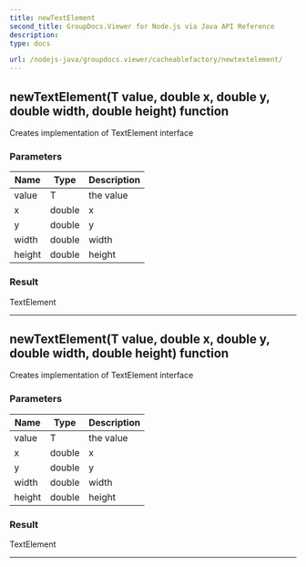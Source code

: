 ```yaml
---
title: newTextElement
second_title: GroupDocs.Viewer for Node.js via Java API Reference
description: 
type: docs

url: /nodejs-java/groupdocs.viewer/cacheablefactory/newtextelement/
---
```


## newTextElement(T value, double x, double y, double width, double height)  function
Creates implementation of TextElement interface

### Parameters

| Name | Type | Description |
| --- | --- | --- |
| value | T | the value |
| x | double | x |
| y | double | y |
| width | double | width |
| height | double | height |

### Result
TextElement


---


## newTextElement(T value, double x, double y, double width, double height)  function
Creates implementation of TextElement interface

### Parameters

| Name | Type | Description |
| --- | --- | --- |
| value | T | the value |
| x | double | x |
| y | double | y |
| width | double | width |
| height | double | height |

### Result
TextElement


---


